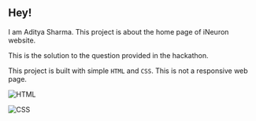 ## Hey!
I am Aditya Sharma. This project is about the home page of iNeuron website.

This is the solution to the question provided in the hackathon.

This project is built with simple `HTML` and `CSS`. This is not a responsive web page.

![HTML](https://img.shields.io/badge/HTML-3944F7?style=flat)

![CSS](https://img.shields.io/badge/CSS-3944F7?style=flat)